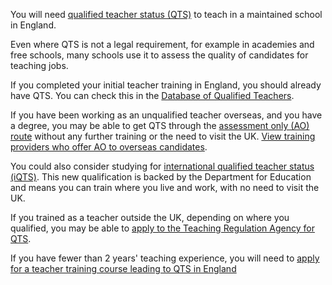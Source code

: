 You will need [qualified teacher status (QTS)](https://www.gov.uk/guidance/qualified-teacher-status-qts) to teach in a maintained school in England.

Even where QTS is not a legal requirement, for example in academies and free
schools, many schools use it to assess the quality of candidates for teaching
jobs.

If you completed your initial teacher training in England, you should already
have QTS. You can check this in the [Database of Qualified Teachers](https://teacherservices.education.gov.uk/SelfService/Login).

If you have been working as an unqualified teacher overseas, and you have a degree, you may be able to
get QTS through the [assessment only (AO) route](https://www.gov.uk/government/publications/apply-for-qualified-teacher-status-qts-if-you-teach-outside-the-uk/routes-to-qualified-teacher-status-qts-for-teachers-and-those-with-teaching-experience-outside-the-uk#AO) without any further training or the need to visit the UK.
[View training providers who offer AO to overseas candidates](/assessment-only-providers#group--international).

You could also consider studying for [international qualified teacher status (iQTS)](/international-qualified-teacher-status). This new qualification is backed by the Department for Education and means you can train where you live and work, with no need to visit the UK.

If you trained as a teacher outside the UK, depending on where you qualified, you may be able to [apply to the Teaching Regulation Agency for QTS](https://www.gov.uk/government/publications/apply-for-qualified-teacher-status-qts-if-you-teach-outside-the-uk/routes-to-qualified-teacher-status-qts-for-teachers-and-those-with-teaching-experience-outside-the-uk#apply-to-the-teaching-regulation-agency-tra).

If you have fewer than 2 years' teaching experience, you will need to [apply
for a teacher training course leading to QTS in England](https://www.gov.uk/find-postgraduate-teacher-training-courses)
 

